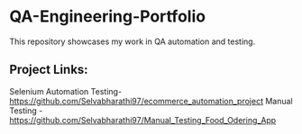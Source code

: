 # QA-Engineering-Portfolio
 This repository showcases my work in QA automation and testing.
## Project Links:
Selenium Automation Testing- https://github.com/Selvabharathi97/ecommerce_automation_project
Manual Testing - https://github.com/Selvabharathi97/Manual_Testing_Food_Odering_App
